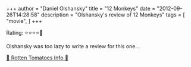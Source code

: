 +++
author = "Daniel Olshansky"
title = "12 Monkeys"
date = "2012-09-26T14:28:58"
description = "Olshansky's review of 12 Monkeys"
tags = [
    "movie",
]
+++

Rating: ⭐⭐⭐⭐🌟

Olshansky was too lazy to write a review for this one...

[🍅 Rotten Tomatoes Info 🍅](https://www.rottentomatoes.com//m/12_monkeys)